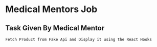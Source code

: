 # Medical Mentors Job 
## Task Given By Medical Mentor 
```
Fetch Product from Fake Api and Display it using the React Hooks 
